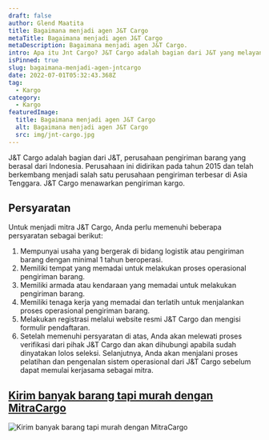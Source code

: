 ```yaml
---
draft: false
author: Glend Maatita
title: Bagaimana menjadi agen J&T Cargo
metaTitle: Bagaimana menjadi agen J&T Cargo
metaDescription: Bagaimana menjadi agen J&T Cargo.
intro: Apa itu Jnt Cargo? J&T Cargo adalah bagian dari J&T yang melayani pengiriman barang dalam jumlah besar.
isPinned: true
slug: bagaimana-menjadi-agen-jntcargo
date: 2022-07-01T05:32:43.368Z
tag:
  - Kargo
category:
  - Kargo
featuredImage:
  title: Bagaimana menjadi agen J&T Cargo
  alt: Bagaimana menjadi agen J&T Cargo
  src: img/jnt-cargo.jpg
---
```


J&T Cargo adalah bagian dari J&T, perusahaan pengiriman barang yang berasal dari Indonesia. Perusahaan ini didirikan pada tahun 2015 dan telah berkembang menjadi salah satu perusahaan pengiriman terbesar di Asia Tenggara. J&T Cargo menawarkan pengiriman kargo.

## Persyaratan
Untuk menjadi mitra J&T Cargo, Anda perlu memenuhi beberapa persyaratan sebagai berikut:

1. Mempunyai usaha yang bergerak di bidang logistik atau pengiriman barang dengan minimal 1 tahun beroperasi.
2. Memiliki tempat yang memadai untuk melakukan proses operasional pengiriman barang.
3. Memiliki armada atau kendaraan yang memadai untuk melakukan pengiriman barang.
4. Memiliki tenaga kerja yang memadai dan terlatih untuk menjalankan proses operasional pengiriman barang.
5. Melakukan registrasi melalui website resmi J&T Cargo dan mengisi formulir pendaftaran.
6. Setelah memenuhi persyaratan di atas, Anda akan melewati proses verifikasi dari pihak J&T Cargo dan akan dihubungi apabila sudah dinyatakan lolos seleksi. Selanjutnya, Anda akan menjalani proses pelatihan dan pengenalan sistem operasional dari J&T Cargo sebelum dapat memulai kerjasama sebagai mitra.

## [Kirim banyak barang tapi murah dengan MitraCargo](https://mitracargo.com?utm_source=Blog&utm_medium=organic+keyword&utm_campaign=blog&utm_id=Blog)

<!--StartFragment-->

![Kirim banyak barang tapi murah dengan MitraCargo](https://cdn.discordapp.com/attachments/892615494362882108/1090534733521358898/register.webp)

<!--EndFragment-->